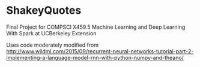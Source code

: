 # ShakeyQuotes

Final Project for COMPSCI X459.5 Machine Learning and Deep Learning With Spark at UCBerkeley Extension

Uses code moderately modified from http://www.wildml.com/2015/09/recurrent-neural-networks-tutorial-part-2-implementing-a-language-model-rnn-with-python-numpy-and-theano/
